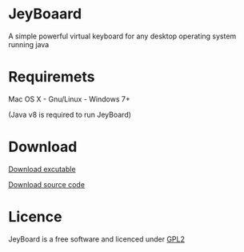 # JeyBoaard
A simple powerful virtual keyboard for any desktop operating system running java

# Requiremets
Mac OS X - Gnu/Linux - Windows 7+

(Java v8 is required to run JeyBoard)

# Download
[Download excutable](https://github.com/alireza6677/JeyBoard/raw/master/dist/Jeyboard_v1.0-beta1.jar)

[Download source code](https://github.com/alireza6677/JeyBoard/archive/master.zip)

# Licence
JeyBoard is a free software and licenced under [GPL2](https://github.com/alireza6677/JeyBoard/blob/master/LICENSE)
